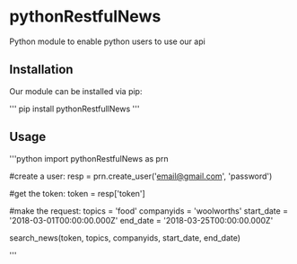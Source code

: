 # pythonRestfulNews
Python module to enable python users to use our api

## Installation
Our module can be installed via pip:

'''
pip install pythonRestfullNews
'''

## Usage

'''python
import pythonRestfulNews as prn

#create a user:
resp = prn.create_user('email@gmail.com', 'password')

#get the token:
token = resp['token']

#make the request:
topics = 'food'
companyids = 'woolworths'
start_date = '2018-03-01T00:00:00.000Z'
end_date = '2018-03-25T00:00:00.000Z'
        
search_news(token, topics, companyids, start_date, end_date)


'''
